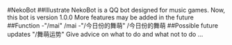 #NekoBot
##Illustrate
NekoBot is a QQ bot designed for music games.
Now, this bot is version 1.0.0
More features may be added in the future
##Function
-"/mai" /mai <Grading> <ACC>
-"/今日份的舞萌" /今日份的舞萌
##Possible future updates
"/舞萌运势" Give advice on what to do and what not to do
...
